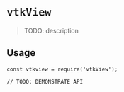 # `vtkView`

> TODO: description

## Usage

```
const vtkview = require('vtkView');

// TODO: DEMONSTRATE API
```
